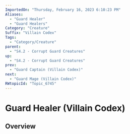 ```yaml
---
ImportedOn: "Thursday, February 16, 2023 6:10:23 PM"
Aliases:
  - "Guard Healer"
  - "Guard Healers"
Category: "Creature"
Suffix: "Villain Codex"
Tags:
  - "Category/Creature"
parent:
  - "S4.2 - Corrupt Guard Creatures"
up:
  - "S4.2 - Corrupt Guard Creatures"
prev:
  - "Guard Captain (Villain Codex)"
next:
  - "Guard Mage (Villain Codex)"
RWtopicId: "Topic_6745"
---
```

# Guard Healer (Villain Codex)
## Overview
